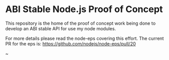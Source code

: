 ABI Stable Node.js Proof of Concept
===================================

This repository is the home of the proof of
concept work being done to develop an
ABI stable API for use my node modules.

For more details please read the node-eps
covering this effort.  The current PR
for the eps is:
https://github.com/nodejs/node-eps/pull/20

~


